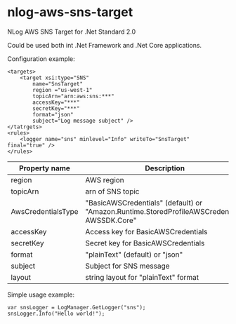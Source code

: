 # nlog-aws-sns-target

NLog AWS SNS Target for .Net Standard 2.0

Could be used both int .Net Framework and .Net Core applications.

Configuration example:

```
<targets>
    <target xsi:type="SNS"
        name="SnsTarget"
        region ="us-west-1"
        topicArn="arn:aws:sns:***"
        accessKey="***"
        secretKey="***"
        format="json"
        subject="Log message subject" />
</tatrgets>
<rules>
    <logger name="sns" minlevel="Info" writeTo="SnsTarget" final="true" />
</rules>
```

| Property name  | Description | Mandatory |
| ------------- | ------------- | --------- |
| region        | AWS region  | Yes |
| topicArn  | arn of SNS topic | Yes |
| AwsCredentialsType | "BasicAWSCredentials" (default) or "Amazon.Runtime.StoredProfileAWSCredentials, AWSSDK.Core" | No |
| accessKey  | Access key for BasicAWSCredentials | No |
| secretKey  | Secret key for BasicAWSCredentials | No |
| format  | "plainText" (default) or "json" | No |
| subject | Subject for SNS message | No |
| layout | string layout for "plainText" format | No |

Simple usage example:

```
var snsLogger = LogManager.GetLogger("sns");
snsLogger.Info("Hello world!");
```
